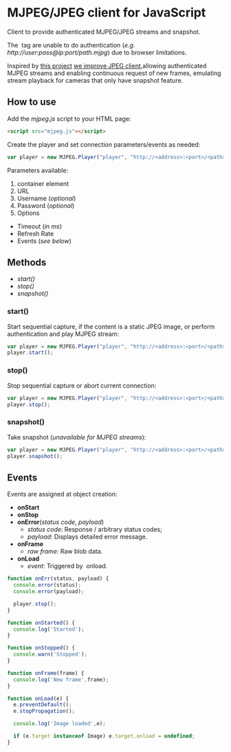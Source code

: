 # MJPEG/JPEG client for JavaScript

Client to provide authenticated MJPEG/JPEG streams and snapshot.

The **<img>** tag are unable to do authentication (_e.g. http://user:pass@ip:port/path.mjpg_) due to browser limitations.

Inspired by [this project](https://github.com/aruntj/mjpeg-readable-stream) [we improve JPEG client](https://github.com/daleffe/jpeg.js),allowing authenticated MJPEG streams and enabling continuous request of new frames, emulating stream playback for cameras that only have snapshot feature.

## How to use

Add the *mjpeg.js* script to your HTML page:
```html
<script src="mjpeg.js"></script>
```

Create the player and set connection parameters/events as needed:
```javascript
var player = new MJPEG.Player("player", "http://<address>:<port>/<path>", "<username>", "<password>", {onError:  onErr, onStart: onStarted, onStop: onStopped, onFrame: onFrame, onLoad: onLoad});
```
Parameters available:
1. container element
2. URL
3. Username (_optional_)
4. Password (_optional_)
5. Options
* Timeout (_in ms_)
* Refresh Rate
* Events (_see below_)

## Methods
* _start()_
* _stop()_
* _snapshot()_

### **start()**
Start sequential capture, if the content is a static JPEG image, or perform authentication and play MJPEG stream:
```javascript
var player = new MJPEG.Player("player", "http://<address>:<port>/<path>", "<username>", "<password>", {onStart: onStarted});
player.start();
```

### **stop()**
Stop sequential capture or abort current connection:
```javascript
var player = new MJPEG.Player("player", "http://<address>:<port>/<path>", "<username>", "<password>", {onStop: onStopped});
player.stop();
```

### **snapshot()**
Take snapshot (_unavailable for MJPEG streams_):
```javascript
var player = new MJPEG.Player("player", "http://<address>:<port>/<path>", "<username>", "<password>", {onError:  onErr, onStart: onStarted, onStop: onStopped});
player.snapshot();
```

## Events
Events are assigned at object creation:
* **onStart**
* **onStop**
* **onError**(_status code_, _payload_)
  * _status code_: Response / arbitrary status codes;
  * _payload_: Displays detailed error message.
* **onFrame**
  * _raw frame_: Raw blob data.
* **onLoad**
  * _event_: Triggered by ***<img>*** onload.

```javascript
function onErr(status, payload) {
  console.error(status);
  console.error(payload);

  player.stop();
}

function onStarted() {
  console.log('Started');
}

function onStopped() {
  console.warn('Stopped');
}

function onFrame(frame) {
  console.log('New frame',frame);
}

function onLoad(e) {
  e.preventDefault();
  e.stopPropagation();

  console.log('Image loaded',e);

  if (e.target instanceof Image) e.target.onload = undefined;
}
```